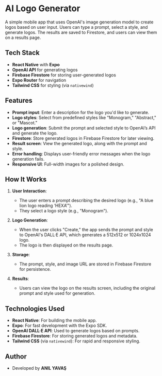 # AI Logo Generator

A simple mobile app that uses OpenAI's image generation model to create logos based on user input. Users can type a prompt, select a style, and generate logos. The results are saved to Firestore, and users can view them on a results page.

## Tech Stack

- **React Native** with **Expo**
- **OpenAI API** for generating logos
- **Firebase Firestore** for storing user-generated logos
- **Expo Router** for navigation
- **Tailwind CSS** for styling (via `nativewind`)

## Features

- **Prompt input**: Enter a description for the logo you'd like to generate.
- **Logo styles**: Select from predefined styles like "Monogram," "Abstract," or "Mascot."
- **Logo generation**: Submit the prompt and selected style to OpenAI’s API and generate the logo.
- **Firestore**: Store generated logos in Firebase Firestore for later viewing.
- **Result screen**: View the generated logo, along with the prompt and style.
- **Error handling**: Displays user-friendly error messages when the logo generation fails.
- **Responsive UI**: Full-width images for a polished design.

## How It Works

1. **User Interaction**: 
   - The user enters a prompt describing the desired logo (e.g., "A blue lion logo reading ‘HEXA’").
   - They select a logo style (e.g., "Monogram").

2. **Logo Generation**: 
   - When the user clicks "Create," the app sends the prompt and style to OpenAI's DALL·E API, which generates a 512x512 or 1024x1024 logo.
   - The logo is then displayed on the results page.

3. **Storage**:
   - The prompt, style, and image URL are stored in Firebase Firestore for persistence.
   
4. **Results**: 
   - Users can view the logo on the results screen, including the original prompt and style used for generation.

## Technologies Used

- **React Native**: For building the mobile app.
- **Expo**: For fast development with the Expo SDK.
- **OpenAI DALL·E API**: Used to generate logos based on prompts.
- **Firebase Firestore**: For storing generated logos and metadata.
- **Tailwind CSS** (via `nativewind`): For rapid and responsive styling.

## Author

- Developed by **ANIL YAVAŞ**

